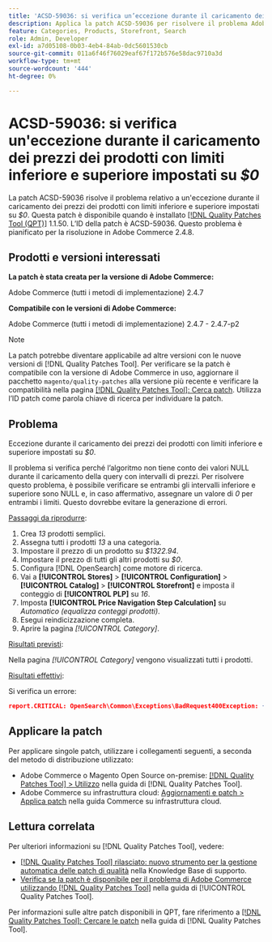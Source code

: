 ```yaml
---
title: 'ACSD-59036: si verifica un’eccezione durante il caricamento dei prezzi dei prodotti con limiti inferiore e superiore impostati su $0'
description: Applica la patch ACSD-59036 per risolvere il problema Adobe Commerce in cui si verifica un’eccezione durante il caricamento dei prezzi dei prodotti con limiti inferiori e superiori impostati su *$0*.
feature: Categories, Products, Storefront, Search
role: Admin, Developer
exl-id: a7d05108-0b03-4eb4-84ab-0dc5601530cb
source-git-commit: 011a6f46f76029eaf67f172b576e58dac9710a3d
workflow-type: tm+mt
source-wordcount: '444'
ht-degree: 0%

---
```


# ACSD-59036: si verifica un&#39;eccezione durante il caricamento dei prezzi dei prodotti con limiti inferiore e superiore impostati su *$0*

La patch ACSD-59036 risolve il problema relativo a un&#39;eccezione durante il caricamento dei prezzi dei prodotti con limiti inferiore e superiore impostati su *$0*. Questa patch è disponibile quando è installato [[!DNL Quality Patches Tool (QPT)]](https://experienceleague.adobe.com/it/docs/commerce-operations/tools/quality-patches-tool/quality-patches-tool-to-self-serve-quality-patches) 1.1.50. L’ID della patch è ACSD-59036. Questo problema è pianificato per la risoluzione in Adobe Commerce 2.4.8.

## Prodotti e versioni interessati

**La patch è stata creata per la versione di Adobe Commerce:**

Adobe Commerce (tutti i metodi di implementazione) 2.4.7

**Compatibile con le versioni di Adobe Commerce:**

Adobe Commerce (tutti i metodi di implementazione) 2.4.7 - 2.4.7-p2

>[!NOTE]
>
>La patch potrebbe diventare applicabile ad altre versioni con le nuove versioni di [!DNL Quality Patches Tool]. Per verificare se la patch è compatibile con la versione di Adobe Commerce in uso, aggiornare il pacchetto `magento/quality-patches` alla versione più recente e verificare la compatibilità nella pagina [[!DNL Quality Patches Tool]: Cerca patch](https://experienceleague.adobe.com/tools/commerce-quality-patches/index.html?lang=it). Utilizza l’ID patch come parola chiave di ricerca per individuare la patch.

## Problema

Eccezione durante il caricamento dei prezzi dei prodotti con limiti inferiore e superiore impostati su *$0*.

Il problema si verifica perché l’algoritmo non tiene conto dei valori NULL durante il caricamento della query con intervalli di prezzi. Per risolvere questo problema, è possibile verificare se entrambi gli intervalli inferiore e superiore sono NULL e, in caso affermativo, assegnare un valore di *0* per entrambi i limiti. Questo dovrebbe evitare la generazione di errori.

<u>Passaggi da riprodurre</u>:

1. Crea *13* prodotti semplici.
1. Assegna tutti i prodotti *13* a una categoria.
1. Impostare il prezzo di un prodotto su *$1322.94*.
1. Impostare il prezzo di tutti gli altri prodotti su *$0*.
1. Configura [!DNL OpenSearch] come motore di ricerca.
1. Vai a **[!UICONTROL Stores]** > **[!UICONTROL Configuration]** > **[!UICONTROL Catalog]** > **[!UICONTROL Storefront]** e imposta il conteggio di **[!UICONTROL PLP]** su *16*.
1. Imposta **[!UICONTROL Price Navigation Step Calculation]** su *Automatico (equalizza conteggi prodotti)*.
1. Esegui reindicizzazione completa.
1. Aprire la pagina *[!UICONTROL Category]*.

<u>Risultati previsti</u>:

Nella pagina *[!UICONTROL Category]* vengono visualizzati tutti i prodotti.

<u>Risultati effettivi</u>:

Si verifica un errore:

```JSON
report.CRITICAL: OpenSearch\Common\Exceptions\BadRequest400Exception: {"error":{"root_cause":[{"type":"x_content_parse_exception","reason":"[1:193] [bool] failed to parse field [must]"}],"type":"x_content_parse_exception","reason":"[1:193] [bool] failed to parse field [filter]","caused_by":{"type":"x_content_parse_exception","reason":"[1:193] [bool] failed to parse field [must]","caused_by":{"type":"illegal_argument_exception","reason":"field name is null or empty"}}},"status":400} in /vendor/opensearch-project/opensearch-php/src/OpenSearch/Connections/Connection.php:664
```

## Applicare la patch

Per applicare singole patch, utilizzare i collegamenti seguenti, a seconda del metodo di distribuzione utilizzato:

* Adobe Commerce o Magento Open Source on-premise: [[!DNL Quality Patches Tool] > Utilizzo](/help/tools/quality-patches-tool/usage.md) nella guida di [!DNL Quality Patches Tool].
* Adobe Commerce su infrastruttura cloud: [Aggiornamenti e patch > Applica patch](https://experienceleague.adobe.com/docs/commerce-cloud-service/user-guide/develop/upgrade/apply-patches.html?lang=it) nella guida Commerce su infrastruttura cloud.

## Lettura correlata

Per ulteriori informazioni su [!DNL Quality Patches Tool], vedere:

* [[!DNL Quality Patches Tool] rilasciato: nuovo strumento per la gestione automatica delle patch di qualità](https://experienceleague.adobe.com/it/docs/commerce-operations/tools/quality-patches-tool/quality-patches-tool-to-self-serve-quality-patches) nella Knowledge Base di supporto.
* [Verifica se la patch è disponibile per il problema di Adobe Commerce utilizzando  [!DNL Quality Patches Tool]](/help/tools/quality-patches-tool/patches-available-in-qpt/check-patch-for-magento-issue-with-magento-quality-patches.md) nella guida di [!UICONTROL Quality Patches Tool].


Per informazioni sulle altre patch disponibili in QPT, fare riferimento a [[!DNL Quality Patches Tool]: Cercare le patch](https://experienceleague.adobe.com/tools/commerce-quality-patches/index.html?lang=it) nella guida di [!DNL Quality Patches Tool].
